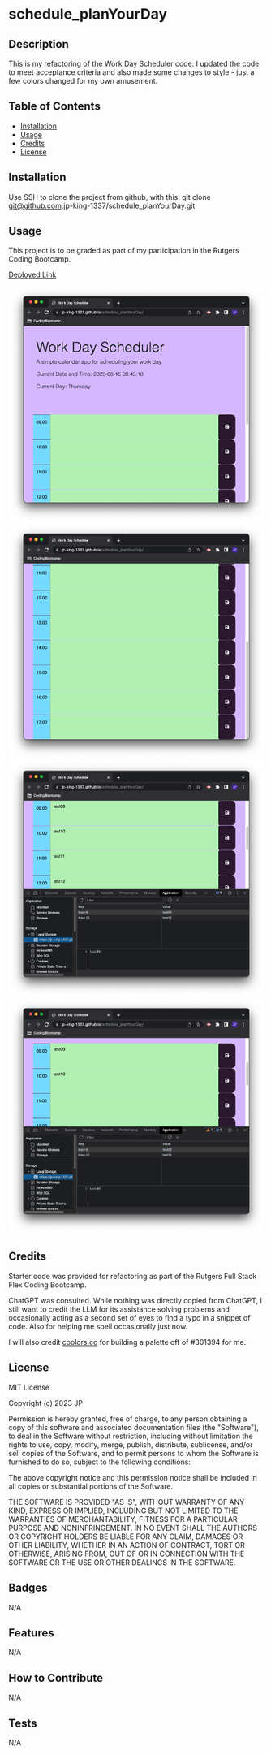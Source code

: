 # schedule_planYourDay


## Description

This is my refactoring of the Work Day Scheduler code. I updated the code to meet acceptance criteria and also made some changes to style - just a few colors changed for my own amusement.


## Table of Contents

- [Installation](#installation)
- [Usage](#usage)
- [Credits](#credits)
- [License](#license)


## Installation

Use SSH to clone the project from github, with this:
git clone git@github.com:jp-king-1337/schedule_planYourDay.git


## Usage

This project is to be graded as part of my participation in the Rutgers Coding Bootcamp.

[Deployed Link](https://jp-king-1337.github.io/schedule_planYourDay/)


![top half of page](https://github.com/jp-king-1337/schedule_planYourDay/blob/main/Assets/screenshots/screenshot1.png?raw=true)
![bottom half of page](https://github.com/jp-king-1337/schedule_planYourDay/blob/main/Assets/screenshots/screenshot2.png?raw=true)
![test09 and test10 saved to hours 09:00 and 10:00 respectively, with test11 and test12 in textarea of the time blocks for 11:00 and 12:00, respecctively, but not saved to localStorage](https://github.com/jp-king-1337/schedule_planYourDay/blob/main/Assets/screenshots/screenshot3.png?raw=true)
![after refresh test09 and test10 still show in the time blocks of 09:00 and 10:00 respectively, while test11 and test12 have been removed by the refresh because they were not saved to localStorage](https://github.com/jp-king-1337/schedule_planYourDay/blob/main/Assets/screenshots/screenshot4.png?raw=true)


## Credits

Starter code was provided for refactoring as part of the Rutgers Full Stack Flex Coding Bootcamp.

ChatGPT was consulted. While nothing was directly copied from ChatGPT, I still want to credit the LLM for its assistance solving problems and occasionally acting as a second set of eyes to find a typo in a snippet of code. Also for helping me spell occasionally just now.

I will also credit [coolors.co](https://coolors.co/301934-dabfff-907ad6-7fdeff-baf2bb) for building a palette off of #301394 for me.


## License

MIT License

Copyright (c) 2023 JP

Permission is hereby granted, free of charge, to any person obtaining a copy
of this software and associated documentation files (the "Software"), to deal
in the Software without restriction, including without limitation the rights
to use, copy, modify, merge, publish, distribute, sublicense, and/or sell
copies of the Software, and to permit persons to whom the Software is
furnished to do so, subject to the following conditions:

The above copyright notice and this permission notice shall be included in all
copies or substantial portions of the Software.

THE SOFTWARE IS PROVIDED "AS IS", WITHOUT WARRANTY OF ANY KIND, EXPRESS OR
IMPLIED, INCLUDING BUT NOT LIMITED TO THE WARRANTIES OF MERCHANTABILITY,
FITNESS FOR A PARTICULAR PURPOSE AND NONINFRINGEMENT. IN NO EVENT SHALL THE
AUTHORS OR COPYRIGHT HOLDERS BE LIABLE FOR ANY CLAIM, DAMAGES OR OTHER
LIABILITY, WHETHER IN AN ACTION OF CONTRACT, TORT OR OTHERWISE, ARISING FROM,
OUT OF OR IN CONNECTION WITH THE SOFTWARE OR THE USE OR OTHER DEALINGS IN THE
SOFTWARE.


## Badges

N/A


## Features

N/A


## How to Contribute

N/A


## Tests

N/A